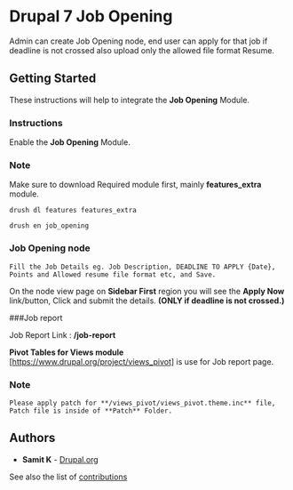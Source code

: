 # Drupal 7 Job Opening

Admin can create Job Opening node, end user can apply for that job if deadline is not crossed also upload only the allowed file format Resume. 

## Getting Started

These instructions will help to integrate the **Job Opening** Module.

### Instructions

Enable the **Job Opening** Module.

### Note

Make sure to download Required module first, mainly **features_extra** module.

```
drush dl features features_extra

drush en job_opening
```

### Job Opening node

```
Fill the Job Details eg. Job Description, DEADLINE TO APPLY {Date}, Points and Allowed resume file format etc, and Save.
```
On the node view page on **Sidebar First** region you will see the **Apply Now** link/button, Click and submit the details. 
**(ONLY if deadline is not crossed.)**

###Job report

Job Report Link : **/job-report**

**Pivot Tables for Views module** [https://www.drupal.org/project/views_pivot] is use for Job report page.

### Note
```
Please apply patch for **/views_pivot/views_pivot.theme.inc** file, Patch file is inside of **Patch** Folder.
```

## Authors

* **Samit K** - [Drupal.org](https://www.drupal.org/u/samit310gmailcom)

See also the list of [contributions](https://github.com/samit310)